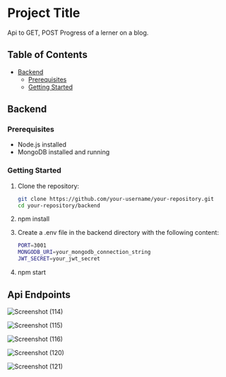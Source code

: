# Project Title

Api to GET, POST Progress of a lerner on a blog.

## Table of Contents

- [Backend](#backend)
  - [Prerequisites](#prerequisites)
  - [Getting Started](#getting-started)

## Backend

### Prerequisites

- Node.js installed 
- MongoDB installed and running
  
### Getting Started

1. Clone the repository:

   ```bash
   git clone https://github.com/your-username/your-repository.git
   cd your-repository/backend
2. npm install
3. Create a .env file in the backend directory with the following content:

   ```bash
   PORT=3001
   MONGODB_URI=your_mongodb_connection_string
   JWT_SECRET=your_jwt_secret

4. npm start

## Api Endpoints

![Screenshot (114)](https://github.com/mishrayash/blogapi/assets/80852441/ab83c2a3-6924-4aca-92a4-92312236cf31)

![Screenshot (115)](https://github.com/mishrayash/blogapi/assets/80852441/5d0c378b-5b70-4e79-94e8-3c76e8f58a11)

![Screenshot (116)](https://github.com/mishrayash/blogapi/assets/80852441/7be45e66-a8c4-4ae5-862e-0b1bcfb9b0db)

![Screenshot (120)](https://github.com/mishrayash/blogapi/assets/80852441/1fbe6875-bbe2-44cb-af1b-1aac6c66b26b)

![Screenshot (121)](https://github.com/mishrayash/blogapi/assets/80852441/ba8b2547-d900-4952-bf4b-cd58faca0e78)


